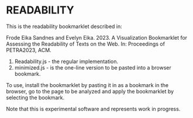 # READABILITY
This is the readability bookmarklet described in:

Frode Eika Sandnes and Evelyn Eika. 2023. A Visualization Bookmarklet for Assessing the Readability of Texts on the Web. In: Proceedings of PETRA2023, ACM.

1. Readability.js - the regular implementation.
2. minimized.js  - is the one-line version to be pasted into a browser bookmark.

To use, install the bookmarklet by pasting it in as a bookmark in the browser, go to the page to be analyzed and apply the bookmarklet by selecting the bookmark.

Note that this is experimental software and represents work in progress.
